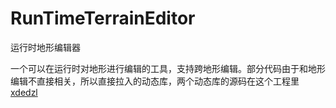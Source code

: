 # RunTimeTerrainEditor

运行时地形编辑器

一个可以在运行时对地形进行编辑的工具，支持跨地形编辑。部分代码由于和地形编辑不直接相关，所以直接拉入的动态库，两个动态库的源码在这个工程里[xdedzl][1]


  [1]: https://github.com/xdedzl/xdedzl
